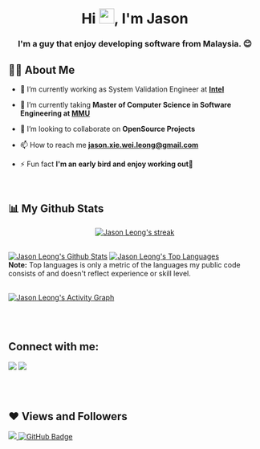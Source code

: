 [comment]: <> (<a href="#"><img width="100%" height="auto" src="https://i.imgur.com/iXuL1HG.png" height="175px"/></a>)
<!-- Reference: https://github.com/SubhamRaoniar28/SubhamRaoniar28 -->

<h1 align="center">Hi <img src="https://raw.githubusercontent.com/MartinHeinz/MartinHeinz/master/wave.gif" width="30px">, I'm Jason</h1>
<h3 align="center">I'm a guy that enjoy developing software from Malaysia. 😊</h3>


## 🙋‍♂️ About Me

- 🔭 I’m currently working as System Validation Engineer at **[Intel](https://www.intel.com/content/www/us/en/homepage.html)**

- 🌱 I’m currently taking **Master of Computer Science in Software Engineering at [MMU](https://www.mmu.edu.my/)**

- 👯 I’m looking to collaborate on **OpenSource Projects**

- 📫 How to reach me **jason.xie.wei.leong@gmail.com**

- ⚡ Fun fact **I'm an early bird and enjoy working out💪**
  
<!-- 
## 🚀 Languages and Tools:

<p align="left"> 
    <a href="https://www.java.com" target="_blank"> <img src="https://img.icons8.com/color/48/000000/java-coffee-cup-logo.png"/> </a>
    <a href="https://reactjs.org/" target="_blank"> <img src="https://img.icons8.com/color/48/000000/react-native.png"/> </a>
    <a href="https://spring.io/projects/spring-boot" target="_blank"> <img src="https://img.icons8.com/color/48/000000/spring-logo.png"/> </a> 
    <a href="https://developer.mozilla.org/en-US/docs/Web/JavaScript" target="_blank"> <img src="https://img.icons8.com/color/48/000000/javascript.png"/> </a> 
    <a href="https://www.w3.org/html/" target="_blank"> <img src="https://img.icons8.com/color/48/000000/html-5.png"/> </a> 
    <a href="https://www.w3schools.com/css/" target="_blank"> <img src="https://img.icons8.com/color/48/000000/css3.png"/> </a> 
    <a href="https://getbootstrap.com" target="_blank"> <img src="https://img.icons8.com/color/48/000000/bootstrap.png"/> </a> 
    <a href="https://www.python.org" target="_blank"> <img src="https://img.icons8.com/color/48/000000/python.png"/> </a> 
    <a style="padding-right:8px;" href="https://nodejs.org" target="_blank"> <img src="https://img.icons8.com/color/48/000000/nodejs.png"/> </a> 
    <a style="padding-right:8px;" href="https://www.mysql.com/" target="_blank"> <img src="https://img.icons8.com/fluent/50/000000/mysql-logo.png"/> </a>
    <a href="https://www.mongodb.com/" target="_blank"> <img src="https://raw.githubusercontent.com/devicons/devicon/master/icons/mongodb/mongodb-original-wordmark.svg" alt="mongodb" width="48" height="48"/> </a> 
    <a href="https://firebase.google.com/" target="_blank"> <img src="https://img.icons8.com/color/48/000000/firebase.png"/> </a> 
    <a href="https://postman.com" target="_blank"> <img src="https://www.vectorlogo.zone/logos/getpostman/getpostman-icon.svg" alt="postman" width="45" height="45"/> </a>   
    <a href="https://git-scm.com/" target="_blank"> <img src="https://img.icons8.com/color/48/000000/git.png"/> </a> 
    <a href="https://www.jenkins.io" target="_blank"> <img src="https://www.vectorlogo.zone/logos/jenkins/jenkins-icon.svg" alt="jenkins" width="48" height="48"/> </a> 
    <a href="https://redux.js.org" target="_blank"> <img src="https://img.icons8.com/color/48/000000/redux.png"/> </a>
    <a href="https://expressjs.com" target="_blank"> <img src="https://raw.githubusercontent.com/devicons/devicon/master/icons/express/express-original-wordmark.svg" alt="express" width="40" height="40"/> </a>
</p>
-->
<!-- [![React Badge](https://img.shields.io/badge/-React-61DBFB?style=for-the-badge&labelColor=black&logo=react&logoColor=61DBFB)](#)  [![Javascript Badge](https://img.shields.io/badge/-Javascript-F0DB4F?style=for-the-badge&labelColor=black&logo=javascript&logoColor=F0DB4F)](#) [![Typescript Badge](https://img.shields.io/badge/-Typescript-007acc?style=for-the-badge&labelColor=black&logo=typescript&logoColor=007acc)](#) [![Nodejs Badge](https://img.shields.io/badge/-Nodejs-3C873A?style=for-the-badge&labelColor=black&logo=node.js&logoColor=3C873A)](#) [![GraphQL Badge](https://img.shields.io/badge/-GraphQl-e535ab?style=for-the-badge&labelColor=black&logo=node.js&logoColor=e535ab)](#) -->
<br/>

## 📊 My Github Stats
<p align="center">
    <a href="https://github.com/jxwleong/github-readme-streak-stats">
        <img title="🔥 Get streak stats for your profile at git.io/streak-stats" alt="Jason Leong's streak" src="https://github-readme-streak-stats.herokuapp.com/?user=jxwleong&theme=black-ice&hide_border=true&stroke=0000&background=060A0CD0"/>
    </a>
</p>



  <br/>
    <a href="https://github.com/jxwleong/github-readme-stats"><img alt="Jason Leong's Github Stats" src="https://github-readme-stats.vercel.app/api?username=jxwleong&show_icons=true&count_private=true&theme=react&hide_border=true&bg_color=0D1117" /></a>
  <a href="https://github.com/jxwleong/github-readme-stats"><img alt="Jason Leong's Top Languages" src="https://github-readme-stats.vercel.app/api/top-langs/?username=jxwleong&langs_count=8&count_private=true&layout=compact&theme=react&hide_border=true&bg_color=0D1117" /></a>
  <br/>
  <b>Note:</b> Top languages is only a metric of the languages my public code consists of and doesn't reflect experience or skill level.


<br/>
<br/>

<a href="https://github.com/jxwleong/github-readme-activity-graph"><img alt="Jason Leong's Activity Graph" src="https://github-readme-activity-graph.vercel.app/graph?username=jxwleong&bg_color=0D1117&color=5BCDEC&line=5BCDEC&point=FFFFFF&hide_border=true" /></a>

<br/>
<br/>

## Connect with me:
<p align="left">

<a href = "https://www.linkedin.com/in/jlxw/"><img src="https://img.icons8.com/fluent/48/000000/linkedin.png"/></a>
<a href = "https://www.youtube.com/channel/UCHTk9ofJAQW3ep9ddasmcxw"><img src="https://img.icons8.com/color/48/000000/youtube-play.png"/></a>
<!-- <a href = "https://twitter.com/subhamraoniar"><img src="https://img.icons8.com/fluent/48/000000/twitter.png"/></a>
<a href = "https://www.instagram.com/subhamraoniar/"><img src="https://img.icons8.com/fluent/48/000000/instagram-new.png"/></a> -->

</p>  

<br/>
<br/>

## ❤ Views and Followers
<a href="https://github.com/jxwleong/github-profile-views-counter">
    <img src="https://komarev.com/ghpvc/?username=jxwleong">
</a>
<a href="https://github.com/jxwleong?tab=followers"><img src="https://img.shields.io/github/followers/jxwleong?label=Followers&style=social" alt="GitHub Badge"></a>
